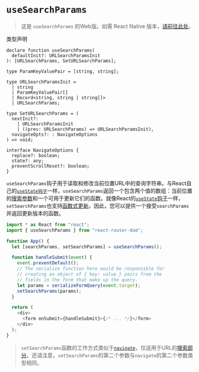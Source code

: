 # `useSearchParams`

> 这是 `useSearchParams` 的Web版。如需 React Native 版本，[请前往此处](https://reactrouter.com/en/main/hooks/use-search-params-rn)。

类型声明

```tsx
declare function useSearchParams(
  defaultInit?: URLSearchParamsInit
): [URLSearchParams, SetURLSearchParams];

type ParamKeyValuePair = [string, string];

type URLSearchParamsInit =
  | string
  | ParamKeyValuePair[]
  | Record<string, string | string[]>
  | URLSearchParams;

type SetURLSearchParams = (
  nextInit?:
    | URLSearchParamsInit
    | ((prev: URLSearchParams) => URLSearchParamsInit),
  navigateOpts?: : NavigateOptions
) => void;

interface NavigateOptions {
  replace?: boolean;
  state?: any;
  preventScrollReset?: boolean;
}
```

`useSearchParams`钩子用于读取和修改当前位置URL中的查询字符串。与React自己的[`useState钩子`](https://legacy.reactjs.org/docs/hooks-reference.html#usestate)一样，`useSearchParams`返回一个包含两个值的数组：当前位置的[搜索参数](https://developer.mozilla.org/en-US/docs/Web/API/URL/searchParams)和一个可用于更新它们的函数。就像React的[`useState`钩子](https://legacy.reactjs.org/docs/hooks-reference.html#usestate)一样，`setSearchParams`也支持[函数式更新](https://legacy.reactjs.org/docs/hooks-reference.html#functional-updates)。因此，您可以提供一个接受`searchParams` 并返回更新版本的函数。

```javascript
import * as React from "react";
import { useSearchParams } from "react-router-dom";

function App() {
  let [searchParams, setSearchParams] = useSearchParams();

  function handleSubmit(event) {
    event.preventDefault();
    // The serialize function here would be responsible for
    // creating an object of { key: value } pairs from the
    // fields in the form that make up the query.
    let params = serializeFormQuery(event.target);
    setSearchParams(params);
  }

  return (
    <div>
      <form onSubmit={handleSubmit}>{/* ... */}</form>
    </div>
  );
}
```

> `setSearchParams`函数的工作方式类似于[`navigate`](https://reactrouter.com/en/main/hooks/use-navigate)，仅适用于URL的[搜索部分](https://developer.mozilla.org/en-US/docs/Web/API/Location/search)。还请注意，`setSearchParams`的第二个参数与`navigate`的第二个参数类型相同。